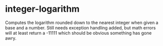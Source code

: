 # integer-logarithm

Computes the logarithm rounded down to the nearest integer when given a base and a number.  Still needs exception handling added, but math errors will at least return a -11111 which should be obvious something has gone awry.
